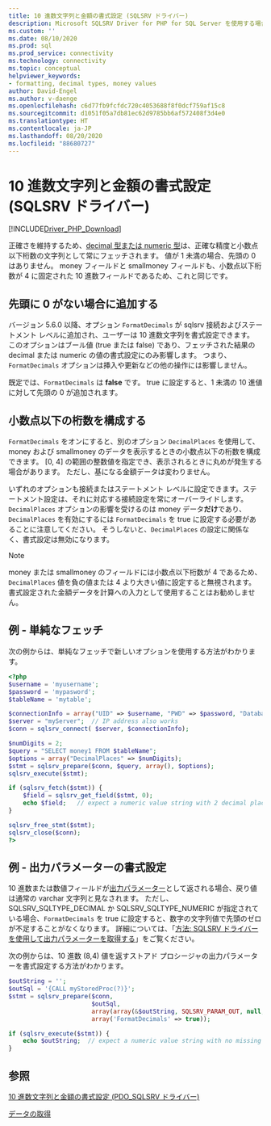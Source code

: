 ```yaml
---
title: 10 進数文字列と金額の書式設定 (SQLSRV ドライバー)
description: Microsoft SQLSRV Driver for PHP for SQL Server を使用する場合に FormatDecimals オプションと DecimalPlaces オプションを使用して 10 進数または金額を書式設定する方法について説明します。
ms.custom: ''
ms.date: 08/10/2020
ms.prod: sql
ms.prod_service: connectivity
ms.technology: connectivity
ms.topic: conceptual
helpviewer_keywords:
- formatting, decimal types, money values
author: David-Engel
ms.author: v-daenge
ms.openlocfilehash: c6d77fb9fcfdc720c4053688f8f0dcf759af15c8
ms.sourcegitcommit: d1051f05a7db81ec62d9785bb6af572408f3d4e0
ms.translationtype: HT
ms.contentlocale: ja-JP
ms.lasthandoff: 08/20/2020
ms.locfileid: "88680727"
---
```

# <a name="formatting-decimal-strings-and-money-values-sqlsrv-driver"></a>10 進数文字列と金額の書式設定 (SQLSRV ドライバー)
[!INCLUDE[Driver_PHP_Download](../../includes/driver_php_download.md)]

正確さを維持するため、[decimal 型または numeric 型](https://docs.microsoft.com/sql/t-sql/data-types/decimal-and-numeric-transact-sql)は、正確な精度と小数点以下桁数の文字列として常にフェッチされます。 値が 1 未満の場合、先頭の 0 はありません。 money フィールドと smallmoney フィールドも、小数点以下桁数が 4 に固定された 10 進数フィールドであるため、これと同じです。

## <a name="add-leading-zeroes-if-missing"></a>先頭に 0 がない場合に追加する
バージョン 5.6.0 以降、オプション `FormatDecimals` が sqlsrv 接続およびステートメント レベルに追加され、ユーザーは 10 進数文字列を書式設定できます。 このオプションはブール値 (true または false) であり、フェッチされた結果の decimal または numeric の値の書式設定にのみ影響します。 つまり、`FormatDecimals` オプションは挿入や更新などの他の操作には影響しません。

既定では、`FormatDecimals` は **false** です。 true に設定すると、1 未満の 10 進値に対して先頭の 0 が追加されます。

## <a name="configure-number-of-decimal-places"></a>小数点以下の桁数を構成する
`FormatDecimals` をオンにすると、別のオプション `DecimalPlaces` を使用して、money および smallmoney のデータを表示するときの小数点以下の桁数を構成できます。 [0, 4] の範囲の整数値を指定でき、表示されるときに丸めが発生する場合があります。 ただし、基になる金額データは変わりません。

いずれのオプションも接続またはステートメント レベルに設定できます。ステートメント設定は、それに対応する接続設定を常にオーバーライドします。 `DecimalPlaces` オプションの影響を受けるのは money データ**だけ**であり、`DecimalPlaces` を有効にするには `FormatDecimals` を true に設定する必要があることに注意してください。 そうしないと、`DecimalPlaces` の設定に関係なく、書式設定は無効になります。

> [!NOTE]
> money または smallmoney のフィールドには小数点以下桁数が 4 であるため、`DecimalPlaces` 値を負の値または 4 より大きい値に設定すると無視されます。 書式設定された金額データを計算への入力として使用することはお勧めしません。

## <a name="example---a-simple-fetch"></a>例 - 単純なフェッチ
次の例からは、単純なフェッチで新しいオプションを使用する方法がわかります。

```php
<?php
$username = 'myusername';
$password = 'mypasword';
$tableName = 'mytable';

$connectionInfo = array("UID" => $username, "PWD" => $password, "Database" => "myDB", "FormatDecimals" => true);  
$server = "myServer";  // IP address also works
$conn = sqlsrv_connect( $server, $connectionInfo);  

$numDigits = 2;
$query = "SELECT money1 FROM $tableName";
$options = array("DecimalPlaces" => $numDigits);
$stmt = sqlsrv_prepare($conn, $query, array(), $options);
sqlsrv_execute($stmt);

if (sqlsrv_fetch($stmt)) {
    $field = sqlsrv_get_field($stmt, 0);  
    echo $field;   // expect a numeric value string with 2 decimal places
}

sqlsrv_free_stmt($stmt);
sqlsrv_close($conn);
?>
```

## <a name="example---format-the-output-parameter"></a>例 - 出力パラメーターの書式設定
10 進数または数値フィールドが[出力パラメーター](../../connect/php/how-to-retrieve-output-parameters-using-the-sqlsrv-driver.md)として返される場合、戻り値は通常の varchar 文字列と見なされます。 ただし、SQLSRV_SQLTYPE_DECIMAL か SQLSRV_SQLTYPE_NUMERIC が指定されている場合、`FormatDecimals` を true に設定すると、数字の文字列値で先頭のゼロが不足することがなくなります。 詳細については、「[方法: SQLSRV ドライバーを使用して出力パラメーターを取得する](../..//connect/php/how-to-retrieve-output-parameters-using-the-sqlsrv-driver.md)」をご覧ください。

次の例からは、10 進数 (8,4) 値を返すストアド プロシージャの出力パラメーターを書式設定する方法がわかります。

```php
$outString = '';
$outSql = '{CALL myStoredProc(?)}';
$stmt = sqlsrv_prepare($conn, 
                       $outSql, 
                       array(array(&$outString, SQLSRV_PARAM_OUT, null, SQLSRV_SQLTYPE_DECIMAL(8, 4))),
                       array('FormatDecimals' => true));

if (sqlsrv_execute($stmt)) {
    echo $outString;  // expect a numeric value string with no missing leading zero
}
```

## <a name="see-also"></a>参照
[10 進数文字列と金額の書式設定 (PDO_SQLSRV ドライバー)](../../connect/php/formatting-decimals-pdo-sqlsrv-driver.md)

[データの取得](../../connect/php/retrieving-data.md)
